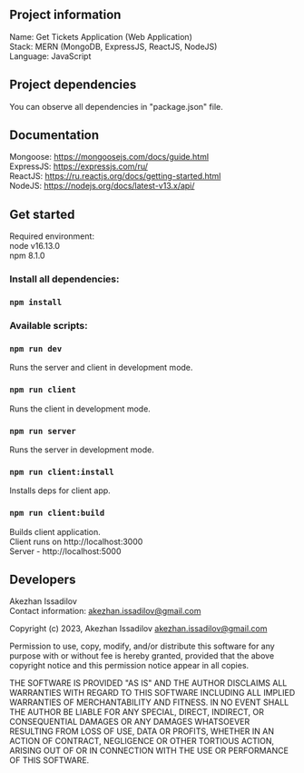 Project information
-------------------

Name: Get Tickets Application (Web Application)\
Stack: MERN (MongoDB, ExpressJS, ReactJS, NodeJS)\
Language: JavaScript

Project dependencies
--------------------

You can observe all dependencies in "package.json" file.

Documentation
-------------

Mongoose: https://mongoosejs.com/docs/guide.html \
ExpressJS: https://expressjs.com/ru/ \
ReactJS: https://ru.reactjs.org/docs/getting-started.html \
NodeJS: https://nodejs.org/docs/latest-v13.x/api/

Get started
-----------

Required environment:\
node v16.13.0\
npm 8.1.0
### Install all dependencies:
### `npm install`
### Available scripts:
### `npm run dev`
Runs the server and client in development mode.
### `npm run client`
Runs the client in development mode.
### `npm run server`
Runs the server in development mode.
### `npm run client:install`
Installs deps for client app.
### `npm run client:build`
Builds client application.\
Client runs on http://localhost:3000 \
Server - http://localhost:5000

Developers
----------
Akezhan Issadilov\
Contact information: akezhan.issadilov@gmail.com

Copyright (c) 2023, Akezhan Issadilov <akezhan.issadilov@gmail.com>

Permission to use, copy, modify, and/or distribute this software for any
purpose with or without fee is hereby granted, provided that the above
copyright notice and this permission notice appear in all copies.

THE SOFTWARE IS PROVIDED "AS IS" AND THE AUTHOR DISCLAIMS ALL WARRANTIES
WITH REGARD TO THIS SOFTWARE INCLUDING ALL IMPLIED WARRANTIES OF
MERCHANTABILITY AND FITNESS. IN NO EVENT SHALL THE AUTHOR BE LIABLE FOR
ANY SPECIAL, DIRECT, INDIRECT, OR CONSEQUENTIAL DAMAGES OR ANY DAMAGES
WHATSOEVER RESULTING FROM LOSS OF USE, DATA OR PROFITS, WHETHER IN AN
ACTION OF CONTRACT, NEGLIGENCE OR OTHER TORTIOUS ACTION, ARISING OUT OF
OR IN CONNECTION WITH THE USE OR PERFORMANCE OF THIS SOFTWARE.
